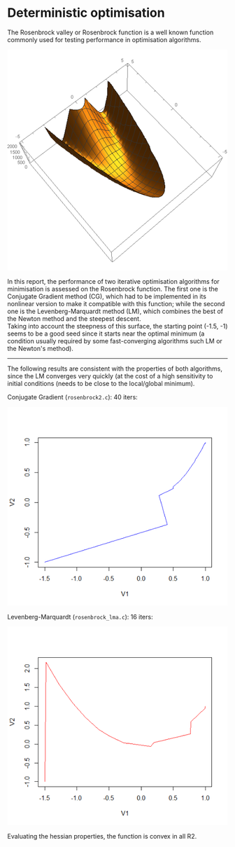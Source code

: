 # Deterministic optimisation
The Rosenbrock valley or Rosenbrock function is a well known function commonly used for testing performance in optimisation algorithms.

![rosenbrock](/rosenbrock.png)

In this report, the performance of two iterative optimisation algorithms for minimisation is assessed on the Rosenbrock function. The first one is the Conjugate Gradient method (CG), which had to be implemented in its nonlinear version to make it compatible with this function; while the second one is the Levenberg-Marquardt method (LM), which combines the best of the Newton method and the steepest descent.
\
Taking into account the steepness of this surface, the starting point (-1.5, -1) seems to be a good seed since it starts near the optimal minimum (a condition usually required by some fast-converging algorithms such LM or the Newton\'s method).

------------

The following results are consistent with the properties of both algorithms, since the LM converges very quickly (at the cost of a high sensitivity to initial conditions (needs to be close to the local/global minimum).

Conjugate Gradient (`rosenbrock2.c`): 40 iters:

![CG](/CG.png)

Levenberg-Marquardt (`rosenbrock_lma.c`): 16 iters:

![LM](/LM.png)


Evaluating the hessian properties, the function is convex in all R2.

